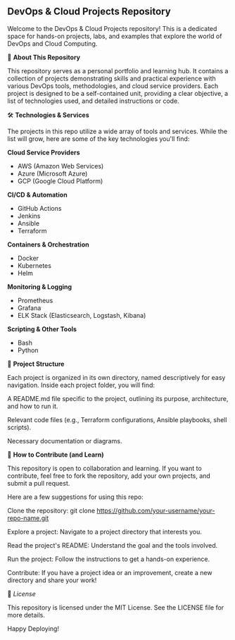 ## DevOps & Cloud Projects Repository
Welcome to the DevOps & Cloud Projects repository! This is a dedicated space for hands-on projects, labs, and examples that explore the world of DevOps and Cloud Computing.

🚀 **About This Repository**

This repository serves as a personal portfolio and learning hub. It contains a collection of projects demonstrating skills and practical experience with various DevOps tools, methodologies, and cloud service providers. Each project is designed to be a self-contained unit, providing a clear objective, a list of technologies used, and detailed instructions or code.

🛠️ **Technologies & Services**

The projects in this repo utilize a wide array of tools and services. While the list will grow, here are some of the key technologies you'll find:

**Cloud Service Providers**
- AWS (Amazon Web Services)
- Azure (Microsoft Azure)
- GCP (Google Cloud Platform)

**CI/CD & Automation**
- GitHub Actions
- Jenkins
- Ansible
- Terraform

**Containers & Orchestration**
- Docker
- Kubernetes
- Helm

**Monitoring & Logging**
- Prometheus
- Grafana
- ELK Stack (Elasticsearch, Logstash, Kibana)

**Scripting & Other Tools**
- Bash
- Python

📂 **Project Structure**

Each project is organized in its own directory, named descriptively for easy navigation. Inside each project folder, you will find:

A README.md file specific to the project, outlining its purpose, architecture, and how to run it.

Relevant code files (e.g., Terraform configurations, Ansible playbooks, shell scripts).

Necessary documentation or diagrams.

🤝 **How to Contribute (and Learn)**

This repository is open to collaboration and learning. If you want to contribute, feel free to fork the repository, add your own projects, and submit a pull request.

Here are a few suggestions for using this repo:

Clone the repository: git clone https://github.com/your-username/your-repo-name.git

Explore a project: Navigate to a project directory that interests you.

Read the project's README: Understand the goal and the tools involved.

Run the project: Follow the instructions to get a hands-on experience.

Contribute: If you have a project idea or an improvement, create a new directory and share your work!

📄 _License_

This repository is licensed under the MIT License. See the LICENSE file for more details.

Happy Deploying!
